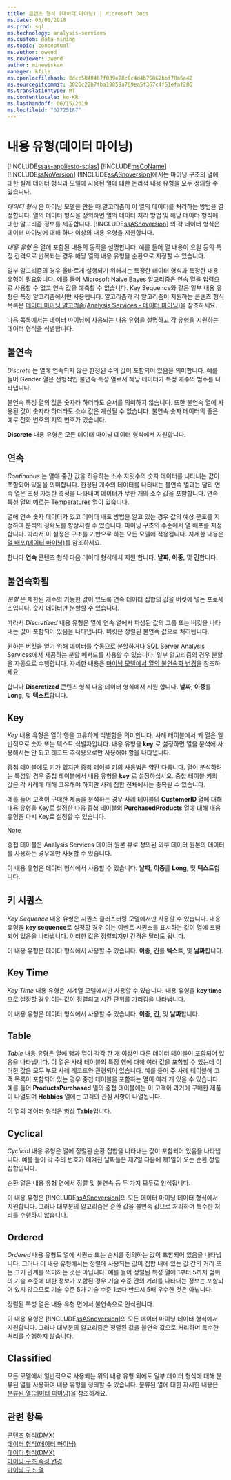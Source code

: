 ```yaml
---
title: 콘텐츠 형식 (데이터 마이닝) | Microsoft Docs
ms.date: 05/01/2018
ms.prod: sql
ms.technology: analysis-services
ms.custom: data-mining
ms.topic: conceptual
ms.author: owend
ms.reviewer: owend
author: minewiskan
manager: kfile
ms.openlocfilehash: 0dcc5840467f039e78c0c4d4b75862bbf78a6a42
ms.sourcegitcommit: 3026c22b7fba19059a769ea5f367c4f51efaf286
ms.translationtype: MT
ms.contentlocale: ko-KR
ms.lasthandoff: 06/15/2019
ms.locfileid: "62725187"
---
```

# <a name="content-types-data-mining"></a>내용 유형(데이터 마이닝)
[!INCLUDE[ssas-appliesto-sqlas](../../includes/ssas-appliesto-sqlas.md)]
  [!INCLUDE[msCoName](../../includes/msconame-md.md)] [!INCLUDE[ssNoVersion](../../includes/ssnoversion-md.md)] [!INCLUDE[ssASnoversion](../../includes/ssasnoversion-md.md)]에서는 마이닝 구조의 열에 대한 실제 데이터 형식과 모델에 사용된 열에 대한 논리적 내용 유형을 모두 정의할 수 있습니다.  
  
 *데이터 형식* 은 마이닝 모델을 만들 때 알고리즘이 이 열의 데이터를 처리하는 방법을 결정합니다. 열의 데이터 형식을 정의하면 열의 데이터 처리 방법 및 해당 데이터 형식에 대한 알고리즘 정보를 제공합니다. [!INCLUDE[ssASnoversion](../../includes/ssasnoversion-md.md)] 의 각 데이터 형식은 데이터 마이닝에 대해 하나 이상의 내용 유형을 지원합니다.  
  
 *내용 유형* 은 열에 포함된 내용의 동작을 설명합니다. 예를 들어 열 내용이 요일 등의 특정 간격으로 반복되는 경우 해당 열의 내용 유형을 순환으로 지정할 수 있습니다.  
  
 일부 알고리즘의 경우 올바르게 실행되기 위해서는 특정한 데이터 형식과 특정한 내용 유형이 필요합니다. 예를 들어 Microsoft Naive Bayes 알고리즘은 연속 열을 입력으로 사용할 수 없고 연속 값을 예측할 수 없습니다. Key Sequence와 같은 일부 내용 유형은 특정 알고리즘에서만 사용됩니다. 알고리즘과 각 알고리즘이 지원하는 콘텐츠 형식 목록은 [데이터 마이닝 알고리즘&#40;Analysis Services - 데이터 마이닝&#41;](../../analysis-services/data-mining/data-mining-algorithms-analysis-services-data-mining.md)을 참조하세요.  
  
 다음 목록에서는 데이터 마이닝에 사용되는 내용 유형을 설명하고 각 유형을 지원하는 데이터 형식을 식별합니다.  
  
## <a name="discrete"></a>불연속  
 *Discrete* 는 열에 연속되지 않은 한정된 수의 값이 포함되어 있음을 의미합니다. 예를 들어 Gender 열은 전형적인 불연속 특성 열로서 해당 데이터가 특정 개수의 범주를 나타냅니다.  
  
 불연속 특성 열의 값은 숫자라 하더라도 순서를 의미하지 않습니다. 또한 불연속 열에 사용된 값이 숫자라 하더라도 소수 값은 계산될 수 없습니다. 불연속 숫자 데이터의 좋은 예로 전화 번호의 지역 번호가 있습니다.  
  
 **Discrete** 내용 유형은 모든 데이터 마이닝 데이터 형식에서 지원합니다.  
  
## <a name="continuous"></a>연속  
 *Continuous* 는 열에 중간 값을 허용하는 소수 자릿수의 숫자 데이터를 나타내는 값이 포함되어 있음을 의미합니다. 한정된 개수의 데이터를 나타내는 불연속 열과는 달리 연속 열은 조정 가능한 측정을 나타내며 데이터가 무한 개의 소수 값을 포함합니다. 연속 특성 열의 예로는 Temperatures 열이 있습니다.  
  
 열에 연속 숫자 데이터가 있고 데이터 배포 방법을 알고 있는 경우 값의 예상 분포를 지정하여 분석의 정확도를 향상시킬 수 있습니다. 마이닝 구조의 수준에서 열 배포를 지정합니다. 따라서 이 설정은 구조를 기반으로 하는 모든 모델에 적용됩니다. 자세한 내용은 [열 배포&#40;데이터 마이닝&#41;](../../analysis-services/data-mining/column-distributions-data-mining.md)를 참조하세요.  
  
 합니다 **연속** 콘텐츠 형식 다음 데이터 형식에서 지원 합니다. **날짜**, **이중**, 및 **긴**합니다.  
  
## <a name="discretized"></a>불연속화됨  
 *분할* 은 제한된 개수의 가능한 값이 있도록 연속 데이터 집합의 값을 버킷에 넣는 프로세스입니다. 숫자 데이터만 분할할 수 있습니다.  
  
 따라서 *Discretized* 내용 유형은 열에 연속 열에서 파생된 값의 그룹 또는 버킷을 나타내는 값이 포함되어 있음을 나타냅니다. 버킷은 정렬된 불연속 값으로 처리됩니다.  
  
 원하는 버킷을 얻기 위해 데이터를 수동으로 분할하거나 SQL Server Analysis Services에서 제공하는 분할 메서드를 사용할 수 있습니다. 일부 알고리즘의 경우 분할을 자동으로 수행합니다. 자세한 내용은 [마이닝 모델에서 열의 불연속화 변경](../../analysis-services/data-mining/change-the-discretization-of-a-column-in-a-mining-model.md)을 참조하세요.  
  
 합니다 **Discretized** 콘텐츠 형식 다음 데이터 형식에서 지원 합니다. **날짜**, **이중**를 **Long**, 및 **텍스트**합니다.  
  
## <a name="key"></a>Key  
 *Key* 내용 유형은 열이 행을 고유하게 식별함을 의미합니다. 사례 테이블에서 키 열은 일반적으로 숫자 또는 텍스트 식별자입니다. 내용 유형을 **key** 로 설정하면 열을 분석에 사용해서는 안 되고 레코드 추적용으로만 사용해야 함을 나타냅니다.  
  
 중첩 테이블에도 키가 있지만 중첩 테이블 키의 사용법은 약간 다릅니다. 열이 분석하려는 특성일 경우 중첩 테이블에서 내용 유형을 **key** 로 설정하십시오. 중첩 테이블 키의 값은 각 사례에 대해 고유해야 하지만 사례 집합 전체에서는 중복될 수 있습니다.  
  
 예를 들어 고객이 구매한 제품을 분석하는 경우 사례 테이블의 **CustomerID** 열에 대해 내용 유형을 Key로 설정한 다음 중첩 테이블의 **PurchasedProducts** 열에 대해 내용 유형을 다시 Key로 설정할 수 있습니다.  
  
> [!NOTE]  
>  중첩 테이블은 Analysis Services 데이터 원본 뷰로 정의된 외부 데이터 원본의 데이터를 사용하는 경우에만 사용할 수 있습니다.  
  
 이 내용 유형은 데이터 형식에서 사용할 수 있습니다. **날짜**, **이중**를 **Long**, 및 **텍스트**합니다.  
  
## <a name="key-sequence"></a>키 시퀀스  
 *Key Sequence* 내용 유형은 시퀀스 클러스터링 모델에서만 사용할 수 있습니다. 내용 유형을 **key sequence**로 설정할 경우 이는 이벤트 시퀀스를 표시하는 값이 열에 포함되어 있음을 나타냅니다. 이러한 값은 정렬되지만 간격은 달라도 됩니다.  
  
 이 내용 유형은 데이터 형식에서 사용할 수 있습니다. **이중**, **긴**를 **텍스트**, 및 **날짜**합니다.  
  
## <a name="key-time"></a>Key Time  
 *Key Time* 내용 유형은 시계열 모델에서만 사용할 수 있습니다. 내용 유형을 **key time**으로 설정할 경우 이는 값이 정렬되고 시간 단위를 가리킴을 나타냅니다.  
  
 이 내용 유형은 데이터 형식에서 사용할 수 있습니다. **이중**, **긴**, 및 **날짜**합니다.  
  
## <a name="table"></a>Table  
 *Table* 내용 유형은 열에 행과 열이 각각 한 개 이상인 다른 데이터 테이블이 포함되어 있음을 나타냅니다. 이 열은 사례 테이블의 특정 행에 대해 여러 값을 포함할 수 있는데 이러한 값은 모두 부모 사례 레코드와 관련되어 있습니다. 예를 들어 주 사례 테이블에 고객 목록이 포함되어 있는 경우 중첩 테이블을 포함하는 열이 여러 개 있을 수 있습니다. 예를 들어 **ProductsPurchased** 열의 중첩 테이블에는 이 고객이 과거에 구매한 제품이 나열되며 **Hobbies** 열에는 고객의 관심 사항이 나열됩니다.  
  
 이 열의 데이터 형식은 항상 **Table**입니다.  
  
## <a name="cyclical"></a>Cyclical  
 *Cyclical* 내용 유형은 열에 정렬된 순환 집합을 나타내는 값이 포함되어 있음을 나타냅니다. 예를 들어 각 주의 번호가 매겨진 날짜들은 제7일 다음에 제1일이 오는 순환 정렬 집합입니다.  
  
 순환 열은 내용 유형 면에서 정렬 및 불연속 등 두 가지 모두로 인식됩니다.  
  
 이 내용 유형은 [!INCLUDE[ssASnoversion](../../includes/ssasnoversion-md.md)]의 모든 데이터 마이닝 데이터 형식에서 지원합니다. 그러나 대부분의 알고리즘은 순환 값을 불연속 값으로 처리하며 특수한 처리를 수행하지 않습니다.  
  
## <a name="ordered"></a>Ordered  
 *Ordered* 내용 유형도 열에 시퀀스 또는 순서를 정의하는 값이 포함되어 있음을 나타냅니다. 그러나 이 내용 유형에서는 정렬에 사용되는 값이 집합 내에 있는 값 간의 거리 또는 크기 관계를 의미하는 것은 아닙니다. 예를 들어 정렬된 특성 열에 1부터 5까지 범위의 기술 수준에 대한 정보가 포함된 경우 기술 수준 간의 거리를 나타내는 정보는 포함되어 있지 않으므로 기술 수준 5가 기술 수준 1보다 반드시 5배 우수한 것은 아닙니다.  
  
 정렬된 특성 열은 내용 유형 면에서 불연속으로 인식됩니다.  
  
 이 내용 유형은 [!INCLUDE[ssASnoversion](../../includes/ssasnoversion-md.md)]의 모든 데이터 마이닝 데이터 형식에서 지원합니다. 그러나 대부분의 알고리즘은 정렬된 값을 불연속 값으로 처리하며 특수한 처리를 수행하지 않습니다.  
  
## <a name="classified"></a>Classified  
 모든 모델에서 일반적으로 사용되는 위의 내용 유형 외에도 일부 데이터 형식에 대해 분류된 열을 사용하여 내용 유형을 정의할 수 있습니다. 분류된 열에 대한 자세한 내용은 [분류된 열&#40;데이터 마이닝&#41;](../../analysis-services/data-mining/classified-columns-data-mining.md)을 참조하세요.  
  
## <a name="see-also"></a>관련 항목  
 [콘텐츠 형식&#40;DMX&#41;](../../dmx/content-types-dmx.md)   
 [데이터 형식&#40;데이터 마이닝&#41;](../../analysis-services/data-mining/data-types-data-mining.md)   
 [데이터 형식&#40;DMX&#41;](../../dmx/data-types-dmx.md)   
 [마이닝 구조 속성 변경](../../analysis-services/data-mining/change-the-properties-of-a-mining-structure.md)   
 [마이닝 구조 열](../../analysis-services/data-mining/mining-structure-columns.md)  
  
  
